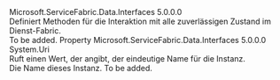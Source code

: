 <Type Name="IReliableState" FullName="Microsoft.ServiceFabric.Data.IReliableState">
  <TypeSignature Language="C#" Value="public interface IReliableState" />
  <TypeSignature Language="ILAsm" Value=".class public interface auto ansi abstract IReliableState" />
  <TypeSignature Language="DocId" Value="T:Microsoft.ServiceFabric.Data.IReliableState" />
  <TypeSignature Language="VB.NET" Value="Public Interface IReliableState" />
  <TypeSignature Language="F#" Value="type IReliableState = interface" />
  <AssemblyInfo>
    <AssemblyName>Microsoft.ServiceFabric.Data.Interfaces</AssemblyName>
    <AssemblyVersion>5.0.0.0</AssemblyVersion>
  </AssemblyInfo>
  <Interfaces />
  <Docs>
    <summary>
            Definiert Methoden für die Interaktion mit alle zuverlässigen Zustand im Dienst-Fabric.
            </summary>
    <remarks>To be added.</remarks>
  </Docs>
  <Members>
    <Member MemberName="Name">
      <MemberSignature Language="C#" Value="public Uri Name { get; }" />
      <MemberSignature Language="ILAsm" Value=".property instance class System.Uri Name" />
      <MemberSignature Language="DocId" Value="P:Microsoft.ServiceFabric.Data.IReliableState.Name" />
      <MemberSignature Language="VB.NET" Value="Public ReadOnly Property Name As Uri" />
      <MemberSignature Language="F#" Value="member this.Name : Uri" Usage="Microsoft.ServiceFabric.Data.IReliableState.Name" />
      <MemberType>Property</MemberType>
      <AssemblyInfo>
        <AssemblyName>Microsoft.ServiceFabric.Data.Interfaces</AssemblyName>
        <AssemblyVersion>5.0.0.0</AssemblyVersion>
      </AssemblyInfo>
      <ReturnValue>
        <ReturnType>System.Uri</ReturnType>
      </ReturnValue>
      <Docs>
        <summary>
            Ruft einen Wert, der angibt, der eindeutige Name für die <see cref="T:Microsoft.ServiceFabric.Data.IReliableState" /> Instanz.
            </summary>
        <value>
            Die <see cref="T:System.Uri" /> Name dieses <see cref="T:Microsoft.ServiceFabric.Data.IReliableState" /> Instanz.
            </value>
        <remarks>To be added.</remarks>
      </Docs>
    </Member>
  </Members>
</Type>